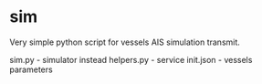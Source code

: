 # sim

Very simple python script for vessels AIS simulation transmit.

sim.py  -   simulator instead
helpers.py  -   service
init.json   -   vessels parameters